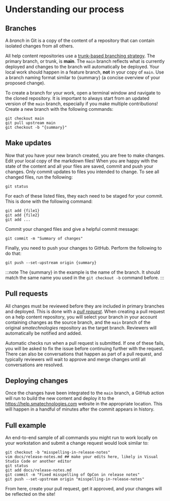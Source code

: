 # Understanding our process

## Branches

A *branch* in Git is a copy of the content of a repository that can contain isolated changes from all others.

All help content repositories use a [trunk-based branching strategy](https://www.atlassian.com/continuous-delivery/continuous-integration/trunk-based-development).  The primary branch, or trunk, is **main**.  The `main` branch reflects what is currently deployed and changes to the branch will automatically be deployed.  Your local work should happen in a feature branch, **not** in your copy of `main`.  Use a branch naming format similar to {summary} (a concise overview of your proposed change).

To create a branch for your work, open a terminal window and navigate to the cloned repository. It is important to always start from an updated version of the `main` branch, especially if you make multiple contributions!  Create a new branch with the following commands:

```shell
git checkout main
git pull upstream main
git checkout -b "{summary}"
```

## Make updates

Now that you have your new branch created, you are free to make changes.  Edit your local copy of the markdown files!  When you are happy with the state of the content and all your files are saved, commit and push your changes.  Only commit updates to files you intended to change.  To see all changed files, run the following:

```shell
git status
```

For each of these listed files, they each need to be staged for your commit.  This is done with the following command:

```shell
git add {file1}
git add {file2}
git add ...
```

Commit your changed files and give a helpful commit message:

```shell
git commit -m "Summary of changes"
```

Finally, you need to push your changes to GitHub.  Perform the following to do that:

```shell
git push --set-upstream origin {summary}
```

:::note
The {summary} in the example is the name of the branch.  It should match the same name you used in the `git checkout -b` command before.
:::

## Pull requests

All changes must be reviewed before they are included in primary branches and deployed.  This is done with a [*pull request*](https://docs.github.com/en/pull-requests/collaborating-with-pull-requests/proposing-changes-to-your-work-with-pull-requests/about-pull-requests). When creating a pull request on a help content repository, you will select your branch in your account containing changes as the source branch, and the `main` branch of the original *smatechnologies* repository as the target branch.  Reviewers will automatically be notified and added.

Automatic checks run when a pull request is submitted.  If one of these fails, you will be asked to fix the issue before continuing further with the request. There can also be conversations that happen as part of a pull request, and typically reviewers will wait to approve and merge changes until all conversations are resolved.

## Deploying changes

Once the changes have been integrated to the `main` branch, a GitHub action will run to build the new content and deploy it to the <https://help.smatechnologies.com> website in the appropriate location.  This will happen in a handful of minutes after the commit appears in history.

## Full example

An end-to-end sample of all commands you might run to work locally on your workstation and submit a change request would look similar to:

```shell
git checkout -b "misspelling-in-release-notes"
vim docs/release-notes.md ## make your edits here, likely in Visual Studio Code or another editor
git status
git add docs/release-notes.md
git commit -m "Fixed misspelling of OpCon in release notes"
git push --set-upstream origin "misspelling-in-release-notes"
```

From here, create your pull request, get it approved, and your changes will be reflected on the site!
